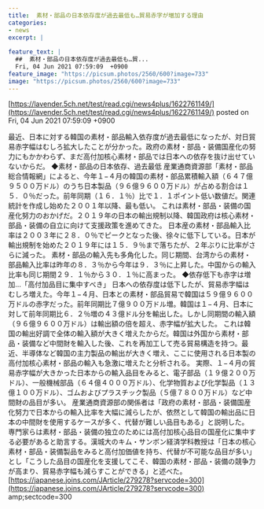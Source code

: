 ```yaml
---
title:  素材・部品の日本依存度が過去最低も…貿易赤字が増加する理由    
categories:
- news
excerpt: |
  
feature_text: |
  ##  素材・部品の日本依存度が過去最低も…貿...
  Fri, 04 Jun 2021 07:59:09  +0900
feature_image: "https://picsum.photos/2560/600?image=733"
image: "https://picsum.photos/2560/600?image=733"
---
```


[https://lavender.5ch.net/test/read.cgi/news4plus/1622761149/](https://lavender.5ch.net/test/read.cgi/news4plus/1622761149/)
posted on Fri, 04 Jun 2021 07:59:09  +0900

<!--more-->

最近、日本に対する韓国の素材・部品輸入依存度が過去最低になったが、対日貿易赤字幅はむしろ拡大したことが分かった。政府の素材・部品・装備国産化の努力にもかかわらず、まだ高付加核心素材・部品では日本への依存を抜け出せていないからだ。 ◆素材・部品の日本依存、過去最低 産業通商資源部「素材・部品総合情報網」によると、今年１−４月の韓国の素材・部品累積輸入額（６４７億９５００万ドル）のうち日本製品（９６億９６００万ドル）が占める割合は１５．０％だった。前年同期（１６．１％）比で１．１ポイント低い数値だ。関連統計を作成し始めた２００１年以降、最も低い。 これは素材・部品・装備の国産化努力のおかげだ。２０１９年の日本の輸出規制以降、韓国政府は核心素材・部品・装備の自立に向けて支援政策を進めてきた。 日本産の素材・部品輸入比率は２００３年に２８．０％でピークとなった後、徐々に低下している。日本が輸出規制を始めた２０１９年には１５．９％まで落ちたが、２年ぶりに比率がさらに減った。 素材・部品の輸入先も多角化した。同じ期間、台湾からの素材・部品輸入比率は昨年の８．３％から今年は９．３％に上昇した。中国からの輸入比率も同じ期間２９．１％から３０．１％に高まった。 ◆依存低下も赤字は増加…「高付加品目に集中すべき」 日本への依存度は低下したが、貿易赤字幅はむしろ増えた。今年１−４月、日本との素材・部品貿易で韓国は５９億９６００万ドルの赤字だった。前年同期比７億９００万ドル増。韓国は１−４月、日本に対して前年同期比６．２％増の４３億ドル分を輸出した。しかし同期間の輸入額（９６億９６００万ドル）は輸出額の倍を超え、赤字幅が拡大した。 これは韓国の輸出好調で全体の輸入額が大きく増えたからだ。韓国は外国から素材・部品・装備など中間財を輸入した後、これを再加工して売る貿易構造を持つ。最近、半導体など韓国の主力製品の輸出が大きく増え、ここに使用される日本製の高付加核心素材・部品の輸入も急激に増えたと分析される。 実際、１−４月の貿易赤字幅が大きかった日本からの輸入品目をみると、電子部品（１９億２００万ドル）、一般機械部品（６４億４０００万ドル）、化学物質および化学製品（１３億１００万ドル）、ゴムおよびプラスチック製品（５億７８００万ドル）など中間財の品目が多い。 産業通商資源部の関係者は「政府の素材・部品・装備国産化努力で日本からの輸入比率を大幅に減らしたが、依然として韓国の輸出品に日本の中間財を使用するケースが多く、代替が難しい品目もある」と説明した。 専門家らは素材・部品・装備の独立のためには高付加核心品目の国産化に集中する必要があると助言する。漢城大のキム・サンボン経済学科教授は「日本の核心素材・部品・装備製品をみると高付加価値を持ち、代替が不可能な品目が多い」とし「こうした品目の国産化を支援してこそ、韓国の素材・部品・装備の競争力が高まり、貿易赤字幅も減らすことができる」と述べた。 [https://japanese.joins.com/JArticle/279278?servcode=300](https://japanese.joins.com/JArticle/279278?servcode=300) amp;sectcode=300

